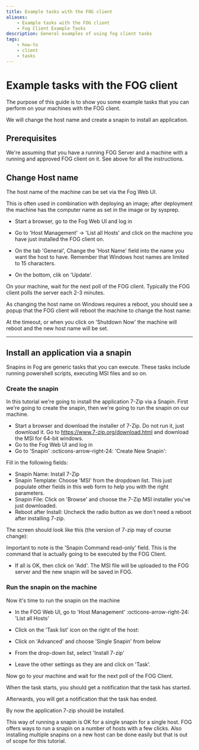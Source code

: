 ```yaml
---
title: Example tasks with the FOG client
aliases:
    - Example tasks with the FOG client
    - Fog Client Example Tasks
description: General examples of using fog client tasks
tags:
    - how-to
    - client
    - tasks
---
```



# Example tasks with the FOG client

The purpose of this guide is to show you some example tasks that you can
perform on your machines with the FOG client.

We will change the host name and create a snapin to install an
application.

## Prerequisites

We're assuming that you have a running FOG Server and a machine with a
running and approved FOG client on it. See above for all the
instructions.

## Change Host name

The host name of the machine can be set via the Fog Web UI.

This is often used in combination with deploying an image; after
deployment the machine has the computer name as set in the image or by
sysprep.

-   Start a browser, go to the Fog Web UI and log in
-   Go to 'Host Management' -> 'List all Hosts' and click on the
    machine you have just installed the FOG client on.

-   On the tab 'General', Change the 'Host Name' field into the name
    you want the host to have. Remember that Windows host names are
    limited to 15 characters.
-   On the bottom, clik on 'Update'.

On your machine, wait for the next poll of the FOG client. Typically the
FOG client polls the server each 2-3 minutes.

As changing the host name on Windows requires a reboot, you should see a
popup that the FOG client will reboot the machine to change the host
name:

At the timeout, or when you click on 'Shutdown Now' the machine will
reboot and the new host name will be set.

------------------------------------------------------------------------

## Install an application via a snapin

Snapins in Fog are generic tasks that you can execute. These tasks
include running powershell scripts, executing MSI files and so on.

### Create the snapin

In this tutorial we're going to install the application 7-Zip via a
Snapin. First we're going to create the snapin, then we're going to
run the snapin on our machine.

-   Start a browser and download the installer of 7-Zip. Do not run it,
    just download it. Go to <https://www.7-zip.org/download.html> and
    download the MSI for 64-bit windows.
-   Go to the Fog Web UI and log in
-   Go to 'Snapin' :octicons-arrow-right-24: 'Create New Snapin':

Fill in the following fields:

-   Snapin Name: Install 7-Zip
-   Snapin Template: Choose 'MSI' from the dropdown list. This just
    populate other fields in this web form to help you with the right
    parameters.
-   Snapin File: Click on 'Browse' and choose the 7-Zip MSI installer
    you've just downloaded.
-   Reboot after Install: Uncheck the radio button as we don't need a
    reboot after installing 7-zip.

The screen should look like this (the version of 7-zip may of course
change):

Important to note is the 'Snapin Command read-only' field. This is the
command that is actually going to be executed by the FOG Client.

-   If all is OK, then click on 'Add'. The MSI file will be uploaded
    to the FOG server and the new snapin will be saved in FOG.

### Run the snapin on the machine

Now it's time to run the snapin on the machine

-   In the FOG Web UI, go to 'Host Management' :octicons-arrow-right-24: 'List all Hosts'
-   Click on the 'Task list' icon on the right of the host:

-   Click on 'Advanced' and choose 'Single Snapin' from below

-   From the drop-down list, select 'Install 7-zip'
-   Leave the other settings as they are and click on 'Task'.

Now go to your machine and wait for the next poll of the FOG Client.

When the task starts, you should get a notification that the task has
started.

Afterwards, you will get a notification that the task has ended.

By now the application 7-zip should be installed.

This way of running a snapin is OK for a single snapin for a single
host. FOG offers ways to run a snapin on a number of hosts with a few
clicks. Also installing multiple snapins on a new host can be done
easily but that is out of scope for this tutorial.
